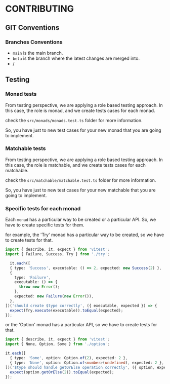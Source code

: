# CONTRIBUTING

## GIT Conventions
### Branches Conventions
- `main` is the main branch.
- `beta` is the branch where the latest changes are merged into.
- <your-github-user>/<what-you-are-gonna-change>

## Testing

### Monad tests

From testing perspective, we are applying a role based testing approach. In this case,
the role is monad, and we create tests cases for each monad.

check the `src/monads/monads.test.ts` folder for more information.

So, you have just to new test cases for your new monad that you are going to implement.


### Matchable tests

From testing perspective, we are applying a role based testing approach. In this case,
the role is matchable, and we create tests cases for each matchable.

check the `src/matchable/matchable.test.ts` folder for more information.

So, you have just to new test cases for your new matchable that you are going to implement.


### Specific tests for each monad

Each `monad` has a particular way to be created or a particular API. So, we have to create
specific tests for them.

for example, the 'Try' monad has a particular way to be created, so we have to create
tests for that.

```typescript
import { describe, it, expect } from 'vitest';
import { Failure, Success, Try } from './try';

  it.each([
  { type: 'Success', executable: () => 2, expected: new Success(2) },
  {
    type: 'Failure',
    executable: () => {
      throw new Error();
    },
    expected: new Failure(new Error()),
  },
])('should create $type correctly', ({ executable, expected }) => {
  expect(Try.execute(executable)).toEqual(expected);
});
```

or the 'Option' monad has a particular API, so we have to create tests for that.

```typescript
import { describe, it, expect } from 'vitest';
import { None, Option, Some } from './option';

it.each([
  { type: 'Some', option: Option.of(2), expected: 2 },
  { type: 'None', option: Option.of<number>(undefined), expected: 2 },
])('$type should handle getOrElse operation correctly', ({ option, expected }) => {
  expect(option.getOrElse(2)).toEqual(expected);
});
```



